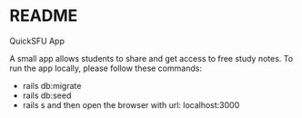 # README

QuickSFU App

A small app allows students to share and get access to free study notes. 
To run the app locally, please follow these commands:
+ rails db:migrate
+ rails db:seed
+ rails s
and then open the browser with url: localhost:3000
